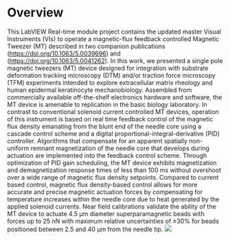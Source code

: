 # Overview
This LabVIEW Real-time module project contains the updated master Visual Instruments (VIs) to operate a magnetic-flux feedback controlled Magnetic Tweezer (MT) described in two companion publications (https://doi.org/10.1063/5.0039696) and (https://doi.org/10.1063/5.0041262). In this work, we presented a single pole magnetic tweezers (MT) device designed for integration with substrate deformation tracking microscopy (DTM) and/or traction force microscopy (TFM) experiments intended to explore extracellular matrix rheology and human epidermal keratinocyte mechanobiology. Assembled from commercially available off-the-shelf electronics hardware and software, the MT device is amenable to replication in the basic biology laboratory. In contrast to conventional solenoid current controlled MT devices, operation of this instrument is based on real time feedback control of the magnetic flux density emanating from the blunt end of the needle core using a cascade control scheme and a digital proportional-integral-derivative (PID) controller. Algorithms that compensate for an apparent spatially non-uniform remnant magnetization of the needle core that develops during actuation are implemented into the feedback control scheme. Through optimization of PID gain scheduling, the MT device exhibits magnetization and demagnetization response times of less than 100 ms without overshoot over a wide range of magnetic flux density setpoints. Compared to current based control, magnetic flux density-based control allows for more accurate and precise magnetic actuation forces by compensating for temperature increases within the needle core due to heat generated by the applied solenoid currents. Near field calibrations validate the ability of the MT device to actuate 4.5 µm diameter superparamagnetic beads with forces up to 25 nN with maximum relative uncertainties of ±30% for beads positioned between 2.5 and 40 µm from the needle tip.
![](https://aip.scitation.org/na101/home/literatum/publisher/aip/journals/content/rsi/2021/rsi.2021.92.issue-3/5.0039696/20210317/images/medium/5.0039696.figures.online.f1.jpg)
